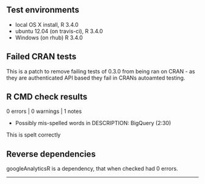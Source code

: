 ## Test environments
* local OS X install, R 3.4.0
* ubuntu 12.04 (on travis-ci), R 3.4.0
* Windows (on rhub) R 3.4.0

## Failed CRAN tests

This is a patch to remove failing tests of 0.3.0 from being ran on CRAN - as they are authenticated API based they fail in CRANs autoamted testing. 

## R CMD check results

0 errors | 0 warnings | 1 notes

* Possibly mis-spelled words in DESCRIPTION:
  BigQuery (2:30)
  
This is spelt correctly

## Reverse dependencies

googleAnalyticsR is a dependency, that when checked had 0 errors. 

---

